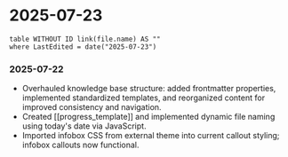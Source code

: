 # 2025-07-23
```dataview
table WITHOUT ID link(file.name) AS ""
where LastEdited = date("2025-07-23")
```

### 2025-07-22
- Overhauled knowledge base structure: added frontmatter properties, implemented standardized templates, and reorganized content for improved consistency and navigation.
- Created [[progress_template]] and implemented dynamic file naming using today's date via JavaScript.
- Imported infobox CSS from external theme into current callout styling; infobox callouts now functional.

